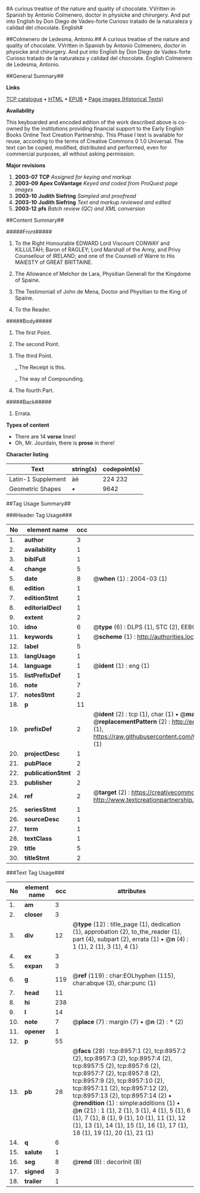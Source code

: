 #A curious treatise of the nature and quality of chocolate. VVritten in Spanish by Antonio Colmenero, doctor in physicke and chirurgery. And put into English by Don Diego de Vades-forte Curioso tratado de la naturaleza y calidad del chocolate. English#

##Colmenero de Ledesma, Antonio.##
A curious treatise of the nature and quality of chocolate. VVritten in Spanish by Antonio Colmenero, doctor in physicke and chirurgery. And put into English by Don Diego de Vades-forte
Curioso tratado de la naturaleza y calidad del chocolate. English
Colmenero de Ledesma, Antonio.

##General Summary##

**Links**

[TCP catalogue](http://www.ota.ox.ac.uk/tcp/)  • 
[HTML](http://tei.it.ox.ac.uk/tcp/Texts-HTML/free/A19/A19160.html)  • 
[EPUB](http://tei.it.ox.ac.uk/tcp/Texts-EPUB/free/A19/A19160.epub) • 
[Page images (Historical Texts)](https://data.historicaltexts.jisc.ac.uk/view?pubId=eebo-99844168e&pageId=eebo-99844168e-8957-1)

**Availability**

This keyboarded and encoded edition of the
	       work described above is co-owned by the institutions
	       providing financial support to the Early English Books
	       Online Text Creation Partnership. This Phase I text is
	       available for reuse, according to the terms of Creative
	       Commons 0 1.0 Universal. The text can be copied,
	       modified, distributed and performed, even for
	       commercial purposes, all without asking permission.

**Major revisions**

1. __2003-07__ __TCP__ *Assigned for keying and markup*
1. __2003-09__ __Apex CoVantage__ *Keyed and coded from ProQuest page images*
1. __2003-10__ __Judith Siefring__ *Sampled and proofread*
1. __2003-10__ __Judith Siefring__ *Text and markup reviewed and edited*
1. __2003-12__ __pfs__ *Batch review (QC) and XML conversion*

##Content Summary##

#####Front#####

1. To the Right Honourable EDWARD Lord Viscount CONWAY and KILLULTAH; Baron of RAGLEY; Lord Marshall of the Army, and Privy Counsellour of IRELAND; and one of the Counsell of Warre to His MAIESTY of GREAT BRITTAINE.

1. The Allowance of Melchor de Lara, Physitian Generall for the Kingdome of Spaine.

1. The Testimoniall of John de Mena, Doctor and Physitian to the King of Spaine.

1. To the Reader.

#####Body#####

1. The first Point.

1. The second Point.

1. The third Point.

    _ The Receipt is this.

    _ The way of Compounding.

1. The fourth Part.

#####Back#####

1. Errata.

**Types of content**

  * There are 14 **verse** lines!
  * Oh, Mr. Jourdain, there is **prose** in there!

**Character listing**


|Text|string(s)|codepoint(s)|
|---|---|---|
|Latin-1 Supplement|àè|224 232|
|Geometric Shapes|▪|9642|

##Tag Usage Summary##

###Header Tag Usage###

|No|element name|occ|attributes|
|---|---|---|---|
|1.|__author__|3||
|2.|__availability__|1||
|3.|__biblFull__|1||
|4.|__change__|5||
|5.|__date__|8| @__when__ (1) : 2004-03 (1)|
|6.|__edition__|1||
|7.|__editionStmt__|1||
|8.|__editorialDecl__|1||
|9.|__extent__|2||
|10.|__idno__|6| @__type__ (6) : DLPS (1), STC (2), EEBO-CITATION (1), PROQUEST (1), VID (1)|
|11.|__keywords__|1| @__scheme__ (1) : http://authorities.loc.gov/ (1)|
|12.|__label__|5||
|13.|__langUsage__|1||
|14.|__language__|1| @__ident__ (1) : eng (1)|
|15.|__listPrefixDef__|1||
|16.|__note__|7||
|17.|__notesStmt__|2||
|18.|__p__|11||
|19.|__prefixDef__|2| @__ident__ (2) : tcp (1), char (1)  •  @__matchPattern__ (2) : ([0-9\-]+):([0-9IVX]+) (1), (.+) (1)  •  @__replacementPattern__ (2) : http://eebo.chadwyck.com/downloadtiff?vid=$1&page=$2 (1), https://raw.githubusercontent.com/textcreationpartnership/Texts/master/tcpchars.xml#$1 (1)|
|20.|__projectDesc__|1||
|21.|__pubPlace__|2||
|22.|__publicationStmt__|2||
|23.|__publisher__|2||
|24.|__ref__|2| @__target__ (2) : https://creativecommons.org/publicdomain/zero/1.0/ (1), http://www.textcreationpartnership.org/docs/. (1)|
|25.|__seriesStmt__|1||
|26.|__sourceDesc__|1||
|27.|__term__|1||
|28.|__textClass__|1||
|29.|__title__|5||
|30.|__titleStmt__|2||


###Text Tag Usage###

|No|element name|occ|attributes|
|---|---|---|---|
|1.|__am__|3||
|2.|__closer__|3||
|3.|__div__|12| @__type__ (12) : title_page (1), dedication (1), approbation (2), to_the_reader (1), part (4), subpart (2), errata (1)  •  @__n__ (4) : 1 (1), 2 (1), 3 (1), 4 (1)|
|4.|__ex__|3||
|5.|__expan__|3||
|6.|__g__|119| @__ref__ (119) : char:EOLhyphen (115), char:abque (3), char:punc (1)|
|7.|__head__|11||
|8.|__hi__|238||
|9.|__l__|14||
|10.|__note__|7| @__place__ (7) : margin (7)  •  @__n__ (2) : * (2)|
|11.|__opener__|1||
|12.|__p__|55||
|13.|__pb__|28| @__facs__ (28) : tcp:8957:1 (2), tcp:8957:2 (2), tcp:8957:3 (2), tcp:8957:4 (2), tcp:8957:5 (2), tcp:8957:6 (2), tcp:8957:7 (2), tcp:8957:8 (2), tcp:8957:9 (2), tcp:8957:10 (2), tcp:8957:11 (2), tcp:8957:12 (2), tcp:8957:13 (2), tcp:8957:14 (2)  •  @__rendition__ (1) : simple:additions (1)  •  @__n__ (21) : 1 (1), 2 (1), 3 (1), 4 (1), 5 (1), 6 (1), 7 (1), 8 (1), 9 (1), 10 (1), 11 (1), 12 (1), 13 (1), 14 (1), 15 (1), 16 (1), 17 (1), 18 (1), 19 (1), 20 (1), 21 (1)|
|14.|__q__|6||
|15.|__salute__|1||
|16.|__seg__|8| @__rend__ (8) : decorInit (8)|
|17.|__signed__|3||
|18.|__trailer__|1||
